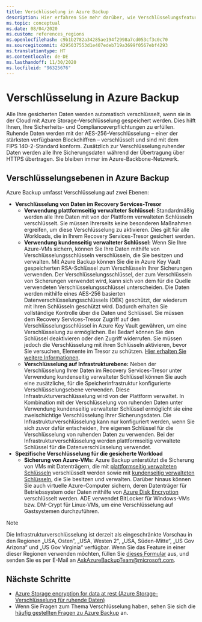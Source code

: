 ```yaml
---
title: Verschlüsselung in Azure Backup
description: Hier erfahren Sie mehr darüber, wie Verschlüsselungsfeatures in Azure Backup Sie dabei unterstützen, Ihre Sicherungsdaten zu schützen und die Sicherheitsanforderungen Ihres Unternehmens zu erfüllen.
ms.topic: conceptual
ms.date: 08/04/2020
ms.custom: references_regions
ms.openlocfilehash: c9b1b2782a34285ae194f2998a7cd053cf3c0c70
ms.sourcegitcommit: 4295037553d1e407edeb719a3699f0567ebf4293
ms.translationtype: HT
ms.contentlocale: de-DE
ms.lasthandoff: 11/30/2020
ms.locfileid: "96325676"
---
```

# <a name="encryption-in-azure-backup"></a>Verschlüsselung in Azure Backup

Alle Ihre gesicherten Daten werden automatisch verschlüsselt, wenn sie in der Cloud mit Azure Storage-Verschlüsselung gespeichert werden. Dies hilft Ihnen, Ihre Sicherheits- und Complianceverpflichtungen zu erfüllen. Ruhende Daten werden mit der AES-256-Verschlüsselung – einer der stärksten verfügbaren Blockchiffren – verschlüsselt und sind mit dem FIPS 140-2-Standard konform. Zusätzlich zur Verschlüsselung ruhender Daten werden alle Ihre Sicherungsdaten während der Übertragung über HTTPS übertragen. Sie bleiben immer im Azure-Backbone-Netzwerk.

## <a name="levels-of-encryption-in-azure-backup"></a>Verschlüsselungsebenen in Azure Backup

Azure Backup umfasst Verschlüsselung auf zwei Ebenen:

- **Verschlüsselung von Daten im Recovery Services-Tresor**
  - **Verwendung plattformseitig verwalteter Schlüssel:** Standardmäßig werden alle Ihre Daten mit von der Plattform verwalteten Schlüsseln verschlüsselt. Sie müssen Ihrerseits keine besonderen Maßnahmen ergreifen, um diese Verschlüsselung zu aktivieren. Dies gilt für alle Workloads, die in Ihrem Recovery Services-Tresor gesichert werden.
  - **Verwendung kundenseitig verwalteter Schlüssel:** Wenn Sie Ihre Azure-VMs sichern, können Sie Ihre Daten mithilfe von Verschlüsselungsschlüsseln verschlüsseln, die Sie besitzen und verwalten. Mit Azure Backup können Sie die in Azure Key Vault gespeicherten RSA-Schlüssel zum Verschlüsseln Ihrer Sicherungen verwenden. Der Verschlüsselungsschlüssel, der zum Verschlüsseln von Sicherungen verwendet wird, kann sich von dem für die Quelle verwendeten Verschlüsselungsschlüssel unterscheiden. Die Daten werden mithilfe eines AES-256 basierten Datenverschlüsselungsschlüssels (DEK) geschützt, der wiederum mit Ihren Schlüsseln geschützt wird. Dadurch erhalten Sie vollständige Kontrolle über die Daten und Schlüssel. Sie müssen dem Recovery Services-Tresor Zugriff auf den Verschlüsselungsschlüssel in Azure Key Vault gewähren, um eine Verschlüsselung zu ermöglichen. Bei Bedarf können Sie den Schlüssel deaktivieren oder den Zugriff widerrufen. Sie müssen jedoch die Verschlüsselung mit ihren Schlüsseln aktivieren, bevor Sie versuchen, Elemente im Tresor zu schützen. [Hier erhalten Sie weitere Informationen](encryption-at-rest-with-cmk.md).
  - **Verschlüsselung auf Infrastrukturebene:** Neben der Verschlüsselung Ihrer Daten im Recovery Services-Tresor unter Verwendung kundenseitig verwalteter Schlüssel können Sie auch eine zusätzliche, für die Speicherinfrastruktur konfigurierte Verschlüsselungsebene verwenden. Diese Infrastrukturverschlüsselung wird von der Plattform verwaltet. In Kombination mit der Verschlüsselung von ruhenden Daten unter Verwendung kundenseitig verwalteter Schlüssel ermöglicht sie eine zweischichtige Verschlüsselung Ihrer Sicherungsdaten. Die Infrastrukturverschlüsselung kann nur konfiguriert werden, wenn Sie sich zuvor dafür entscheiden, Ihre eigenen Schlüssel für die Verschlüsselung von ruhenden Daten zu verwenden. Bei der Infrastrukturverschlüsselung werden plattformseitig verwaltete Schlüssel für die Datenverschlüsselung verwendet.
- **Spezifische Verschlüsselung für die gesicherte Workload**  
  - **Sicherung von Azure-VMs:** Azure Backup unterstützt die Sicherung von VMs mit Datenträgern, die mit [plattformseitig verwalteten Schlüsseln](../virtual-machines/disk-encryption.md#platform-managed-keys) verschlüsselt werden sowie mit [kundenseitig verwalteten Schlüsseln](../virtual-machines/disk-encryption.md#customer-managed-keys), die Sie besitzen und verwalten. Darüber hinaus können Sie auch virtuelle Azure-Computer sichern, deren Datenträger für Betriebssystem oder Daten mithilfe von [Azure Disk Encryption](backup-azure-vms-encryption.md#encryption-support-using-ade) verschlüsselt werden. ADE verwendet BitLocker für Windows-VMs bzw. DM-Crypt für Linux-VMs, um eine Verschlüsselung auf Gastsystemen durchzuführen.

>[!NOTE]
>Die Infrastrukturverschlüsselung ist derzeit als eingeschränkte Vorschau in den Regionen „USA, Osten“, „USA, Westen 2“, „USA, Süden-Mitte“, „US Gov Arizona“ und „US Gov Virginia“ verfügbar. Wenn Sie das Feature in einer dieser Regionen verwenden möchten, füllen Sie [dieses Formular](https://forms.office.com/Pages/ResponsePage.aspx?id=v4j5cvGGr0GRqy180BHbR0H3_nezt2RNkpBCUTbWEapUN0VHNEpJS0ZUWklUNVdJSTEzR0hIOVRMVC4u) aus, und senden Sie es per E-Mail an [AskAzureBackupTeam@microsoft.com](mailto:AskAzureBackupTeam@microsoft.com).

## <a name="next-steps"></a>Nächste Schritte

- [Azure Storage encryption for data at rest (Azure Storage-Verschlüsselung für ruhende Daten)](../storage/common/storage-service-encryption.md)
- Wenn Sie Fragen zum Thema Verschlüsselung haben, sehen Sie sich die [häufig gestellten Fragen zu Azure Backup](backup-azure-backup-faq.md#encryption) an.